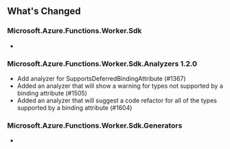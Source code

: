## What's Changed

<!-- Please add your release notes in the following format:
- My change description (#PR/#issue)
-->

### Microsoft.Azure.Functions.Worker.Sdk <version>

- <entry>

### Microsoft.Azure.Functions.Worker.Sdk.Analyzers 1.2.0

- Add analyzer for SupportsDeferredBindingAttribute (#1367)
- Added an analyzer that will show a warning for types not supported by a binding attribute (#1505)
- Added an analyzer that will suggest a code refactor for all of the types supported by a binding attribute (#1604)

### Microsoft.Azure.Functions.Worker.Sdk.Generators <version>

- <entry>